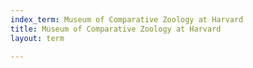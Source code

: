 ```yaml
---
index_term: Museum of Comparative Zoology at Harvard
title: Museum of Comparative Zoology at Harvard
layout: term

---
```

